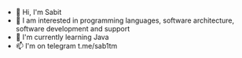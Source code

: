 - 👋 Hi, I'm Sabit
- 👀 I am interested in programming languages, software architecture, software development and support
- 🌱 I'm currently learning Java
- 📫 I'm on telegram t.me/sab1tm
